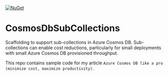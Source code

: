 [![NuGet](https://img.shields.io/nuget/v/CosmosDbSubCollections.svg)](https://www.nuget.org/packages/CosmosDbSubCollections)

# CosmosDbSubCollections

Scaffolding to support sub-collections in Azure Cosmos DB. Sub-collections can enable cost reductions, particularly for small deployments with small Azure Cosmos DB provisioned throughput.

This repo contains sample code for my article `Azure Cosmos DB like a pro (minimize cost, maximize productivity)`.
